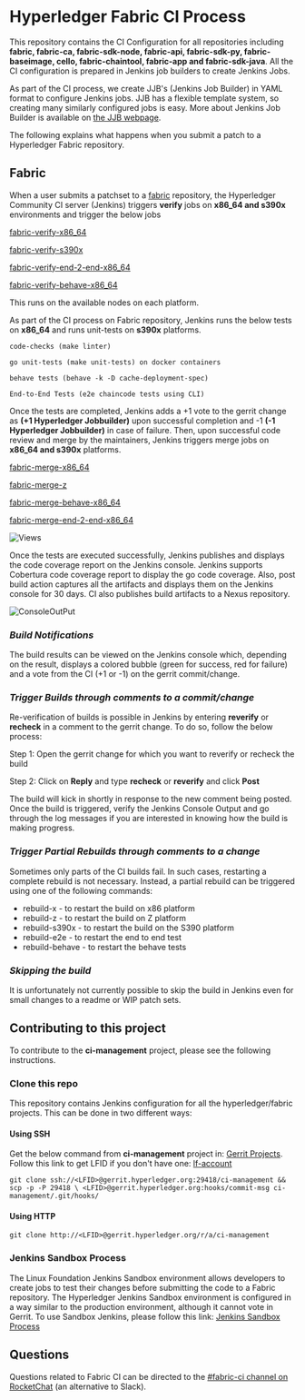 # Hyperledger Fabric CI Process

This repository contains the CI Configuration for all repositories including **fabric, fabric-ca,
fabric-sdk-node, fabric-api, fabric-sdk-py,  fabric-baseimage, cello,
fabric-chaintool, fabric-app and  fabric-sdk-java**.
All the CI configuration is prepared in Jenkins job builders to create Jenkins Jobs.

As part of the CI process, we create JJB's (Jenkins Job Builder) in YAML format to configure Jenkins jobs.
JJB has a flexible template system, so creating many similarly configured jobs is easy.
More about Jenkins Job Builder is available on [the JJB webpage](https://docs.openstack.org/infra/jenkins-job-builder/).

The following explains what happens when you submit a patch to a
Hyperledger Fabric repository.

## Fabric

When a user submits a patchset to a [fabric](https://gerrit.hyperledger.org/r/#/admin/projects/fabric)
repository, the Hyperledger Community CI server (Jenkins) triggers **verify** jobs on
**x86_64 and s390x** environments and trigger the below jobs

[fabric-verify-x86_64](https://jenkins.hyperledger.org/view/fabric/job/fabric-verify-x86_64/)

[fabric-verify-s390x](https://jenkins.hyperledger.org/view/fabric/job/fabric-verify-z/)

[fabric-verify-end-2-end-x86_64](https://jenkins.hyperledger.org/view/fabric/job/fabric-verify-end-2-end-x86_64/)

[fabric-verify-behave-x86_64](https://jenkins.hyperledger.org/view/fabric/job/fabric-verify-behave-x86_64/)

This runs on the available nodes on each platform.

As part of the CI process on Fabric repository, Jenkins runs the below tests on **x86_64** and runs unit-tests on **s390x** platforms.

    code-checks (make linter)

    go unit-tests (make unit-tests) on docker containers

    behave tests (behave -k -D cache-deployment-spec)

    End-to-End Tests (e2e chaincode tests using CLI)

Once the tests are completed, Jenkins adds a +1 vote to the gerrit change as **(+1 Hyperledger Jobbuilder)** upon successful completion and -1 **(-1 Hyperledger Jobbuilder)** in case of failure.
Then, upon successful code review and merge by the maintainers, Jenkins triggers merge
jobs on **x86_64 and s390x** platforms.

[fabric-merge-x86_64](https://jenkins.hyperledger.org/view/fabric/job/fabric-merge-x86_64/)

[fabric-merge-z](https://jenkins.hyperledger.org/view/fabric/job/fabric-merge-z/)

[fabric-merge-behave-x86_64](https://jenkins.hyperledger.org/view/fabric/job/fabric-merge-behave-x86_64/)

[fabric-merge-end-2-end-x86_64](https://jenkins.hyperledger.org/view/fabric/job/fabric-merge-end-2-end-x86_64/)

![Views](views.png)

Once the tests are executed successfully, Jenkins publishes and displays the code coverage report on the
Jenkins console. Jenkins supports Cobertura code coverage report to display the go code coverage.
Also, post build action captures all the artifacts and displays them on the Jenkins console for 30 days. CI also
publishes build artifacts to a Nexus repository.

![ConsoleOutPut](console.png)

### *Build Notifications*

The build results can be viewed on the Jenkins console which,
depending on the result, displays a colored bubble (green for success,
red for failure) and a vote from the CI (+1 or -1) on the gerrit
commit/change.

### *Trigger Builds through comments to a commit/change*

Re-verification of builds is possible in Jenkins by entering
**reverify** or **recheck** in a comment to the gerrit change. To do
so, follow the below process:

Step 1: Open the gerrit change for which you want to reverify or
recheck the build

Step 2: Click on **Reply** and type **recheck** or **reverify** and click **Post**

The build will kick in shortly in response to the new comment being
posted. Once the build is triggered, verify the Jenkins Console Output
and go through the log messages if you are interested in knowing how
the build is making progress.

### *Trigger Partial Rebuilds through comments to a change*

Sometimes only parts of the CI builds fail. In such cases, restarting
a complete rebuild is not necessary. Instead, a partial rebuild can be
triggered using one of the following commands:

* rebuild-x - to restart the build on x86 platform
* rebuild-z - to restart the build on Z platform
* rebuild-s390x - to restart the build on the S390 platform
* rebuild-e2e - to restart the end to end test
* rebuild-behave - to restart the behave tests

### *Skipping the build*

It is unfortunately not currently possible to skip the build in Jenkins even for small changes to a readme or WIP patch sets.

## Contributing to this project

To contribute to the **ci-management** project, please see the following instructions.

### Clone this repo

This repository contains Jenkins configuration for all the hyperledger/fabric projects. This can be done in two different ways:

#### Using SSH

Get the below command from **ci-management** project in:
[Gerrit Projects](https://gerrit.hyperledger.org/r/#/admin/projects/).
Follow this link to get LFID if you don't have one:
[lf-account](http://hyperledger-fabric.readthedocs.io/en/latest/Gerrit/lf-account/)

`git clone ssh://<LFID>@gerrit.hyperledger.org:29418/ci-management && scp -p -P 29418 \
<LFID>@gerrit.hyperledger.org:hooks/commit-msg ci-management/.git/hooks/`

#### Using HTTP

`git clone http://<LFID>@gerrit.hyperledger.org/r/a/ci-management`

### Jenkins Sandbox Process

The Linux Foundation Jenkins Sandbox environment allows developers to create jobs to test their
changes before submitting the code to a Fabric repository. The Hyperledger Jenkins Sandbox environment
is configured in a way similar to the production environment, although it cannot vote in Gerrit.
To use Sandbox Jenkins, please follow this link:
[Jenkins Sandbox Process](https://github.com/hyperledger/ci-management/blob/master/Sandbox_Setup.md)

## Questions

Questions related to Fabric CI can be directed to the [#fabric-ci channel on RocketChat](https://chat.hyperledger.org/channel/fabric-ci) (an alternative to Slack).
